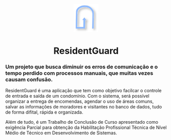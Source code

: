 <p align="center">
<picture>
    <img src="images/logo.svg" alt="residentguard Logo" width="15%"> 
</picture>

<h1 align="center">ResidentGuard</h1>

### Um projeto que busca diminuir os erros de comunicação e o tempo perdido com processos manuais, que muitas vezes causam confusão. 

ResidentGuard é uma aplicação que tem como objetivo facilcar o controle de entrada e saída de um condomínio. Com o sistema, será possível organizar a entrega de encomendas, agendar o uso de áreas comuns, salvar as informações de moradores e visitantes no banco de dados, tudo de forma difital, rápida e organizada.

Além de tudo, é um Trabalho de Conclusão de Curso apresentado como exigência Parcial para obtenção da Habilitação Profissional Técnica de Nível Médio de Técnico em Desenvolvimento de Sistemas.